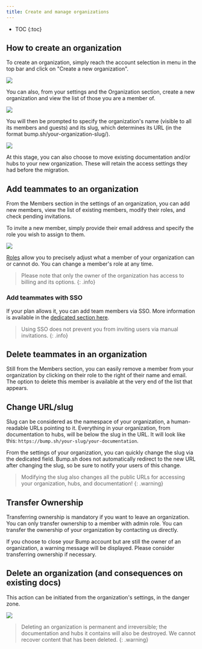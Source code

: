 ```yaml
---
title: Create and manage organizations
---
```


- TOC
{:toc}

## How to create an organization
To create an organization, simply reach the account selection in menu in the top bar and click on "Create a new organization".

![](/images/help/org-dropdown.png)

You can also, from your settings and the Organization section, create a new organization and view the list of those you are a member of.

![](/images/help/create-org.png)

You will then be prompted to specify the organization's name (visible to all its members and guests) and its slug, which determines its URL (in the format bump.sh/your-organization-slug/).

![](/images/help/org-creation.png)

At this stage, you can also choose to move existing documentation and/or hubs to your new organization. These will retain the access settings they had before the migration.

## Add teammates to an organization
From the Members section in the settings of an organization, you can add new members, view the list of existing members, modify their roles, and check pending invitations.

To invite a new member, simply provide their email address and specify the role you wish to assign to them.

![](/images/help/org-add-member.png)

[Roles](/help/organizations/organization-access-management/#roles) allow you to precisely adjust what a member of your organization can or cannot do. You can change a member's role at any time.

> Please note that only the owner of the organization has access to billing and its options.
{: .info}

### Add teammates with SSO
If your plan allows it, you can add team members via SSO. More information is available in the [dedicated section here](/help/organizations/organization-access-management/#sso).

> Using SSO does not prevent you from inviting users via manual invitations.
{: .info}

## Delete teammates in an organization
Still from the Members section, you can easily remove a member from your organization by clicking on their role to the right of their name and email. The option to delete this member is available at the very end of the list that appears.

## Change URL/slug
Slug can be considered as the namespace of your organization, a human-readable URLs pointing to it.
Everything in your organization, from documentation to hubs, will be below the slug in the URL.
It will look like this: `https://bump.sh/your-slug/your-documentation`.

From the settings of your organization, you can quickly change the slug via the dedicated field.
Bump.sh does not automatically redirect to the new URL after changing the slug, so be sure to notify your users of this change.

> Modifying the slug also changes all the public URLs for accessing your organization, hubs, and documentation!
{: .warning}

## Transfer Ownership
Transferring ownership is mandatory if you want to leave an organization. You can only transfer ownership to a member with admin role.
You can transfer the ownership of your organization by contacting us directly.

If you choose to close your Bump account but are still the owner of an organization, a warning message will be displayed.
Please consider transferring ownership if necessary.

## Delete an organization (and consequences on existing docs)
This action can be initiated from the organization's settings, in the danger zone.

![](/images/help/org-danger-zone.png)

> Deleting an organization is permanent and irreversible; the documentation and hubs it contains will also be destroyed.
We cannot recover content that has been deleted.
{: .warning}
